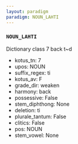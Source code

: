```yaml
---
layout: paradigm
paradigm: NOUN_LAHTI
---
```

### ` NOUN_LAHTI `

Dictionary class 7 back t~d
* kotus_tn: 7
* upos: NOUN
* suffix_regex: ti
* kotus_av: F
* grade_dir: weaken
* harmony: back
* possessive: False
* stem_diphthong: None
* deletion: ti
* plurale_tantum: False
* clitics: False
* pos: NOUN
* stem_vowel: None
